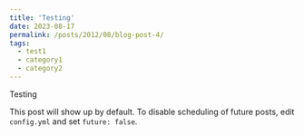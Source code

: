 ```yaml
---
title: 'Testing'
date: 2023-08-17
permalink: /posts/2012/08/blog-post-4/
tags:
  - test1
  - category1
  - category2
---
```


Testing

This post will show up by default. To disable scheduling of future posts, edit `config.yml` and set `future: false`. 
